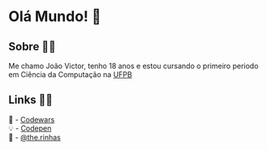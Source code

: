 # Olá Mundo! 👋

## Sobre 👨‍💻

Me chamo João Victor, tenho 18 anos e estou cursando o primeiro periodo em  Ciência da Computação na
[UFPB](www.ufpb.br)

## Links 🏄‍♂️

🧠 - [Codewars](https://www.codewars.com/users/JVSCirilo)  
💡 - [Codepen](https://codepen.io/jvscirilo)  
🎨 - [@the.rinhas](https://instagram.com/the.rinhas?utm_medium=copy_link)  
